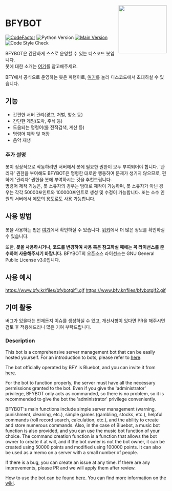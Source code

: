<img align="right" src="https://koreanbots.dev/api/image/discord/avatars/738684108674433065.webp?size=256" height="150" width="150">

# BFYBOT
[![CodeFactor](https://www.codefactor.io/repository/github/bfy-pdct/bfybot/badge/main)](https://www.codefactor.io/repository/github/bfy-pdct/bfybot/overview/main) ![Python Version](https://img.shields.io/badge/Python-3.8-yellowgreen.svg) [![Main Version](https://img.shields.io/badge/Version-v1.5.0-brightgreen.svg)](https://github.com/BFY-PDCT/BFYBOT/wiki/Patchnote) ![Code Style Check](https://github.com/BFY-PDCT/BFYBOT/workflows/Code%20Style%20Check/badge.svg)

BFYBOT은 간단하게 스스로 운영할 수 있는 디스코드 봇입니다. <br>
봇에 대한 소개는 [여기](https://www.bfy.kr/bluebot)를 참고해주세요.

BFY에서 공식으로 운영하는 봇은 파랭이로, [여기](https://discord.com/api/oauth2/authorize?client_id=738684108674433065&permissions=8&scope=bot)를 눌러 디스코드에서 초대하실 수 있습니다.

## 기능
  * 간편한 서버 관리(경고, 처벌, 청소 등)
  * 간단한 게임(도박, 주식 등)
  * 도움되는 명령어(롤 전적검색, 계산 등)
  * 명령어 제작 및 저장
  * 음악 재생

### 추가 설명
봇이 정상적으로 작동하려면 서버에서 봇에 필요한 권한이 모두 부여되어야 합니다.
'관리자' 권한을 부여해도 BFYBOT은 명령한 대로만 행동하여 문제가 생기지 않으므로,
편하게 '관리자' 권한을 봇에 부여하시는 것을 추천드립니다.<br>
명령어 제작 기능은, 봇 소유자의 경우는 맘대로 제작이 가능하며,
봇 소유자가 아닌 경우는 각각 50000포인트와 100000포인트로 생성 및 수정이 가능합니다.
또는 소수 인원의 서버에서 메모의 용도로도 사용 가능합니다.

## 사용 방법
봇을 사용하는 법은 [여기](https://github.com/BFY-PDCT/BFYBOT/wiki/How-to-host-BFYBOT)에서 확인하실 수 있습니다. [위키](https://github.com/BFY-PDCT/BFYBOT/wiki)에서 더 많은 정보를 확인하실 수 있습니다.

또한, **봇을 사용하시거나, 코드를 변경하여 사용 혹은 참고하실 때에는 꼭 라이선스를 준수하여 사용해주시기 바랍니다.** BFYBOT의 오픈소스 라이선스는 GNU General Public License v3.0입니다.

## 사용 예시
https://www.bfy.kr/files/bfybotgif1.gif
https://www.bfy.kr/files/bfybotgif2.gif


## 기여 활동
버그가 있을때는 언제든지 이슈를 생성하실 수 있고, 개선사항이 있다면 PR을 해주시면 검토 후 적용해드리니 많은 기여 부탁드립니다.

###  Description
This bot is a comprehensive server management bot that can be easily hosted yourself. For an introduction to bots, please refer to [here](https://www.bfy.kr/bluebot).

The bot officially operated by BFY is Bluebot, and you can invite it from [here](https://discord.com/api/oauth2/authorize?client_id=738684108674433065&permissions=8&scope=bot).

For the bot to function properly, the server must have all the necessary permissions granted to the bot. Even if you give the 'administrator' privilege, BFYBOT only acts as commanded, so there is no problem, so it is recommended to give the bot the 'administrator' privilege conveniently.

BFYBOT's main functions include simple server management (warning, punishment, cleaning, etc.), simple games (gambling, stocks, etc.), helpful commands (roll record search, calculation, etc.), and the ability to create and store numerous commands. Also, in the case of Bluebot, a music bot function is also provided, and you can use the music bot function of your choice. The command creation function is a function that allows the bot owner to create it at will, and if the bot owner is not the bot owner, it can be created using 50000 points and modified using 100000 points. It can also be used as a memo on a server with a small number of people.

If there is a bug, you can create an issue at any time. If there are any improvements, please PR and we will apply them after review.

How to use the bot can be found [here](https://github.com/BFY-PDCT/BFYBOT/wiki/How-to-host-BFYBOT). You can find more information on the [wiki](https://github.com/BFY-PDCT/BFYBOT/wiki).
